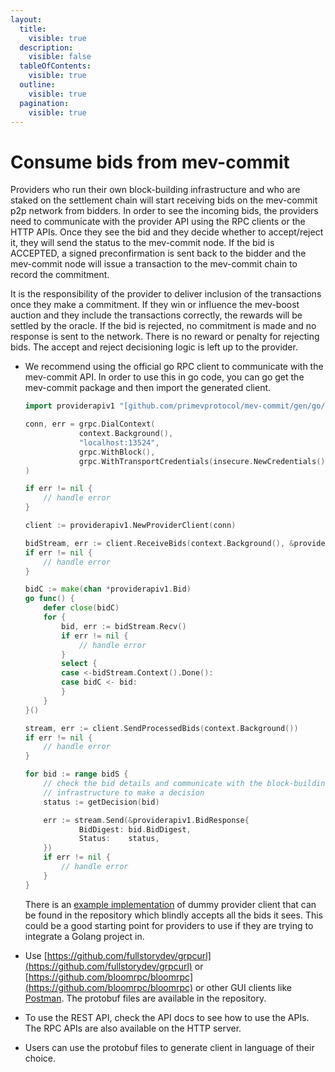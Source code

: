 ```yaml
---
layout:
  title:
    visible: true
  description:
    visible: false
  tableOfContents:
    visible: true
  outline:
    visible: true
  pagination:
    visible: true
---
```


# Consume bids from mev-commit

Providers who run their own block-building infrastructure and who are staked on the settlement chain will start receiving bids on the mev-commit p2p network from bidders. In order to see the incoming bids, the providers need to communicate with the provider API using the RPC clients or the HTTP APIs. Once they see the bid and they decide whether to accept/reject it, they will send the status to the mev-commit node. If the bid is ACCEPTED, a signed preconfirmation is sent back to the bidder and the mev-commit node will issue a transaction to the mev-commit chain to record the commitment. 

It is the responsibility of the provider to deliver inclusion of the transactions once they make a commitment. If they win or influence the mev-boost auction and they include the transactions correctly, the rewards will be settled by the oracle. If the bid is rejected, no commitment is made and no response is sent to the network. There is no reward or penalty for rejecting bids. The accept and reject decisioning logic is left up to the provider.


*   We recommend using the official go RPC client to communicate with the mev-commit API. In order to use this in go code, you can go get the mev-commit package and then import the generated client.

    ```go
    import providerapiv1 "[github.com/primevprotocol/mev-commit/gen/go/rpc/providerapi/v1](<http://github.com/primevprotocol/mev-commit/gen/go/rpc/providerapi/v1>)"

    conn, err = grpc.DialContext(
    			context.Background(),
    			"localhost:13524",
    			grpc.WithBlock(),
    			grpc.WithTransportCredentials(insecure.NewCredentials()),
    )

    if err != nil {
    	// handle error
    }

    client := providerapiv1.NewProviderClient(conn)

    bidStream, err := client.ReceiveBids(context.Background(), &providerapiv1.EmptyMessage{})
    if err != nil {
    	// handle error
    }

    bidC := make(chan *providerapiv1.Bid)
    go func() {
    	defer close(bidC)
    	for {
    		bid, err := bidStream.Recv()
    		if err != nil {
    			// handle error
    		}
    		select {
    		case <-bidStream.Context().Done():
    		case bidC <- bid:
    		}
    	}
    }()

    stream, err := client.SendProcessedBids(context.Background())
    if err != nil {
    	// handle error
    }

    for bid := range bidS {
    	// check the bid details and communicate with the block-building
    	// infrastructure to make a decision
    	status := getDecision(bid)

    	err := stream.Send(&providerapiv1.BidResponse{
    			BidDigest: bid.BidDigest,
    			Status:    status,
    	})
    	if err != nil {
    		// handle error
    	}	
    }
    ```

    There is an [example implementation](https://github.com/primevprotocol/mev-commit/tree/main/examples/provideremulator) of dummy provider client that can be found in the repository which blindly accepts all the bids it sees. This could be a good starting point for providers to use if they are trying to integrate a Golang project in.
* Use [https://github.com/fullstorydev/grpcurl](https://github.com/fullstorydev/grpcurl) or [https://github.com/bloomrpc/bloomrpc](https://github.com/bloomrpc/bloomrpc) or other GUI clients like [Postman](https://www.postman.com). The protobuf files are available in the repository.
* To use the REST API, check the API docs to see how to use the APIs. The RPC APIs are also available on the HTTP server.
* Users can use the protobuf files to generate client in language of their choice.
